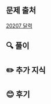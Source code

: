 ## 문제 출처

<a href="https://www.acmicpc.net/problem/20207" rel="nofollow">20207 달력</a>

## 🔍 풀이



## ✏️ 추가 지식



## 😊 후기

